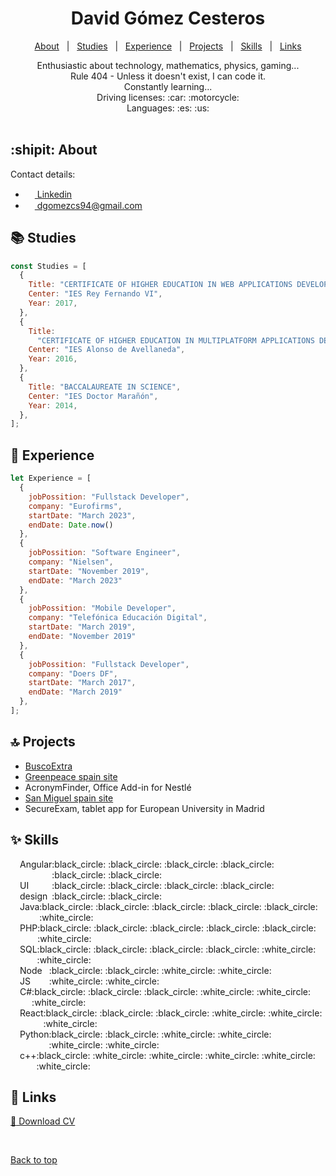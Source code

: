 <!--<div align="center" id="top"> 
  <img src="https://avatars.githubusercontent.com/u/18161888?v=4" alt="Curriculum" style="width: 100px; height:100px; border-radius: 200%;"/>
</div>-->

<h1 align="center">David Gómez Cesteros</h1>

<p align="center">
  <a href="#shipit-about">About</a> &#xa0; | &#xa0; 
  <a href="#books-studies">Studies</a> &#xa0; | &#xa0;
  <a href="#office-experience">Experience</a> &#xa0; | &#xa0;
  <a href="#top-projects">Projects</a> &#xa0; | &#xa0;
  <a href="#sparkles-skills">Skills</a> &#xa0; | &#xa0;
  <a href="#link-links">Links</a>
  <!-- <a href="#white_check_mark-requirements">Requirements</a> &#xa0; | &#xa0;
  <a href="#checkered_flag-starting">Starting</a> &#xa0; | &#xa0;
  <a href="#memo-license">License</a> &#xa0; | &#xa0;
  <a href="https://github.com/{{YOUR_GITHUB_USERNAME}}" target="_blank">Author</a> -->
</p>

<div align="center">
Enthusiastic about technology, mathematics, physics, gaming...<br>
Rule 404 - Unless it doesn't exist, I can code it. <br>
Constantly learning...<br>
Driving licenses: :car: :motorcycle:<br>
Languages: :es: :us:<br>
</div>

<br>

## :shipit: About

Contact details:

<ul>
  <li>
    <a href="https://www.linkedin.com/in/david-gómez-cesteros-10a090123/">
      <img src="https://brand.linkedin.com/content/dam/me/business/en-us/amp/brand-site/v2/bg/LI-Bug.svg.original.svg" width="15px" height="15px"/> Linkedin
      </a>
  </li>
  <li>
    <a href="mailto:dgomezcs94@gmail.com">
      <img src="https://ssl.gstatic.com/ui/v1/icons/mail/rfr/gmail.ico" width="15px" height="15px"/> dgomezcs94@gmail.com
    </a>
  </li>
</ul>

## :books: Studies

```javascript
const Studies = [
  {
    Title: "CERTIFICATE OF HIGHER EDUCATION IN WEB APPLICATIONS DEVELOPER",
    Center: "IES Rey Fernando VI",
    Year: 2017,
  },
  {
    Title:
      "CERTIFICATE OF HIGHER EDUCATION IN MULTIPLATFORM APPLICATIONS DEVELOPER",
    Center: "IES Alonso de Avellaneda",
    Year: 2016,
  },
  {
    Title: "BACCALAUREATE IN SCIENCE",
    Center: "IES Doctor Marañón",
    Year: 2014,
  },
];
```

## :office: Experience

```javascript
let Experience = [
  {
    jobPossition: "Fullstack Developer",
    company: "Eurofirms",
    startDate: "March 2023",
    endDate: Date.now()
  },
  {
    jobPossition: "Software Engineer",
    company: "Nielsen",
    startDate: "November 2019",
    endDate: "March 2023"
  },
  {
    jobPossition: "Mobile Developer",
    company: "Telefónica Educación Digital",
    startDate: "March 2019",
    endDate: "November 2019"
  },
  {
    jobPossition: "Fullstack Developer",
    company: "Doers DF",
    startDate: "March 2017",
    endDate: "March 2019"
  },
];
```

## :top: Projects

<ul>
  <li>
    <a href="https://buscoextra.es" target="_blank">BuscoExtra</a>
  </li>
  <li>
    <a href="https://es.greenpeace.org/es/" target="_blank">Greenpeace spain site</a>
  </li>
  <li>
    AcronymFinder, Office Add-in for Nestlé
  </li>
  <li>
    <a href="https://www.sanmiguel.com/es/" target="_blank">San Miguel spain site</a>
  </li>
  <li>
    SecureExam, tablet app for European University in Madrid 
  </li>
</ul>

## :sparkles: Skills

<div style="display:flex">
    <img src="https://upload.wikimedia.org/wikipedia/commons/thumb/c/cf/Angular_full_color_logo.svg/2048px-Angular_full_color_logo.svg.png" style="width: 15px; height: 15px;">
    Angular
    <div>
        :black_circle: :black_circle: :black_circle: :black_circle: :black_circle: :black_circle:
    </div>
</div>
<div style="display:flex">
    <img src="https://www.pinclipart.com/picdir/middle/336-3368555_eclipse-swt-plugin.png" style="height: 15px;">
    UI design
    <div>
        :black_circle: :black_circle: :black_circle: :black_circle: :black_circle: :black_circle:
    </div>
</div>
<div style="display:flex">
    <img src="https://cdn-icons-png.flaticon.com/512/226/226777.png" style="width: 15px; height: 15px;">
    Java
    <div>
        :black_circle: :black_circle: :black_circle: :black_circle: :black_circle: :white_circle:
    </div>
</div>
<div style="display:flex">
    <img src="https://cdn-icons-png.flaticon.com/512/919/919830.png" style="width: 15px; height: 15px;">
    PHP
    <div>
        :black_circle: :black_circle: :black_circle: :black_circle: :black_circle: :white_circle:
    </div>
</div>
<div style="display:flex">
    <img src="https://www.clipartmax.com/png/middle/243-2432711_azure-sql-database-icon.png" style="width: 15px; height: 15px;">
    SQL
    <div>
        :black_circle: :black_circle: :black_circle: :black_circle: :white_circle: :white_circle:
    </div>
</div>
<div style="display:flex">
    <img src="https://cdn.iconscout.com/icon/free/png-256/node-js-1174925.png" style="width: 15px; height: 15px;">
    Node JS
    <div>
        :black_circle: :black_circle: :white_circle: :white_circle: :white_circle: :white_circle:
    </div>
</div>
<div style="display:flex">
    <img src="https://e7.pngegg.com/pngimages/328/221/png-clipart-c-programming-language-logo-microsoft-visual-studio-net-framework-javascript-icon-purple-logo.png" style="width: 15px; height: 15px;">
    C#
    <div>
        :black_circle: :black_circle: :black_circle: :white_circle: :white_circle: :white_circle:
    </div>
</div>
<div style="display:flex">
    <img src="https://upload.wikimedia.org/wikipedia/commons/thumb/a/a7/React-icon.svg/2300px-React-icon.svg.png" style="width: 15px; height: 15px;">
    React
    <div>
        :black_circle: :black_circle: :black_circle: :white_circle: :white_circle: :white_circle:
    </div>
</div>
<div style="display:flex">
    <img src="https://cdn3.iconfinder.com/data/icons/logos-and-brands-adobe/512/267_Python-512.png" style="width: 15px; height: 15px;">
    Python
    <div>
        :black_circle: :black_circle: :white_circle: :white_circle: :white_circle: :white_circle:
    </div>
</div>
<div style="display:flex">
    <img src="https://www.freeiconspng.com/thumbs/c-logo-icon/c--logo-icon-0.png" style="width: 15px; height: 15px;">
    c++
    <div>
        :black_circle: :white_circle: :white_circle: :white_circle: :white_circle: :white_circle:
    </div>
</div>

## :link: Links

<a href="https://github.com/davidgcs/davidgcs/blob/master/CV_DavidGomezCesteros_EN.pdf">:page_facing_up: Download CV</a>

<br>

<a href="#top">Back to top</a>
